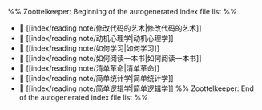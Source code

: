 %% Zoottelkeeper: Beginning of the autogenerated index file list  %%
- 📄 [[index/reading note/修改代码的艺术|修改代码的艺术]]
- 📄 [[index/reading note/动机心理学|动机心理学]]
- 📄 [[index/reading note/如何学习|如何学习]]
- 📄 [[index/reading note/如何阅读一本书|如何阅读一本书]]
- 📄 [[index/reading note/清单革命|清单革命]]
- 📄 [[index/reading note/简单统计学|简单统计学]]
- 📄 [[index/reading note/简单逻辑学|简单逻辑学]]
%% Zoottelkeeper: End of the autogenerated index file list  %%
